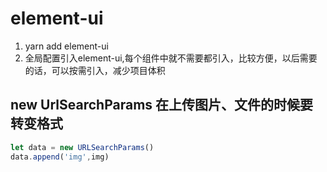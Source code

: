 # element-ui
1. yarn add element-ui
2. 全局配置引入element-ui,每个组件中就不需要都引入，比较方便，以后需要的话，可以按需引入，减少项目体积

## new UrlSearchParams  在上传图片、文件的时候要转变格式
```js
let data = new URLSearchParams()
data.append('img',img)
```